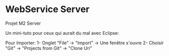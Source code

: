 # WebService Server
 Projet M2 Server

Un mini-tuto pour ceux qui aurait du mal avec Eclipse:

Pour Importer:
1- Onglet "File" -> "Import" -> Une fenêtre s'ouvre
2- Choisir "Git" -> "Projects from Git" -> "Clone Uri"
